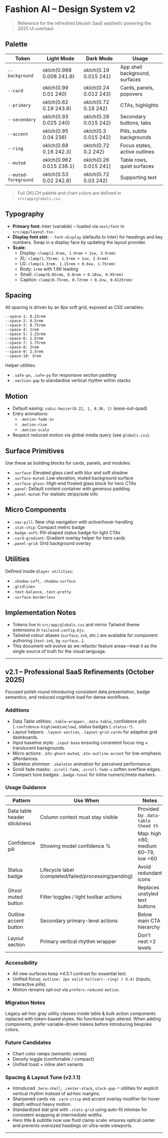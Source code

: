 # Fashion AI – Design System v2

> Reference for the refreshed bleuish SaaS aesthetic powering the 2025 UI overhaul.

## Palette

| Token | Light Mode | Dark Mode | Usage |
| --- | --- | --- | --- |
| `--background` | oklch(0.988 0.008 241.6) | oklch(0.19 0.015 241) | App shell background, surfaces |
| `--card` | oklch(0.99 0.01 240) | oklch(0.24 0.012 243) | Cards, panels, popovers |
| `--primary` | oklch(0.62 0.19 243.8) | oklch(0.72 0.18 242) | CTAs, highlights |
| `--secondary` | oklch(0.93 0.025 240) | oklch(0.28 0.015 242) | Secondary buttons, tabs |
| `--accent` | oklch(0.95 0.04 236) | oklch(0.3 0.015 242) | Pills, subtle backgrounds |
| `--ring` | oklch(0.68 0.16 242.3) | oklch(0.72 0.2 242) | Focus states, active outlines |
| `--muted` | oklch(0.962 0.015 238.1) | oklch(0.26 0.015 241) | Table rows, quiet surfaces |
| `--muted-foreground` | oklch(0.53 0.02 242.8) | oklch(0.72 0.03 242) | Supporting text |

> Full OKLCH palette and chart colors are defined in `src/app/globals.css`.

## Typography

- **Primary font:** Inter (variable) – loaded via `next/font` in `src/app/layout.tsx`.
- **Display font slot:** `--font-display` (defaults to Inter) for headings and key numbers. Swap in a display face by updating the layout provider.
- **Scale:**
  - Display: `clamp(2.4rem, 1.9rem + 2vw, 3.5rem)`
  - XL: `clamp(1.75rem, 1.5rem + 1vw, 2.5rem)`
  - LG: `clamp(1.3rem, 1.15rem + 0.6vw, 1.75rem)`
  - Body: `1rem` with 1.66 leading
  - Small: `clamp(0.85rem, 0.8rem + 0.18vw, 0.95rem)`
  - Caption: `clamp(0.75rem, 0.72rem + 0.2vw, 0.8125rem)`

## Spacing

All spacing is driven by an 8px soft grid, exposed as CSS variables:

```
--space-1: 0.25rem
--space-2: 0.5rem
--space-3: 0.75rem
--space-4: 1rem
--space-5: 1.25rem
--space-6: 1.5rem
--space-7: 1.75rem
--space-8: 2rem
--space-9: 2.5rem
--space-10: 3rem
```

Helper utilities:

- `.safe-px`, `.safe-py` for responsive section padding
- `.section-gap` to standardise vertical rhythm within stacks

## Motion

- Default easing: `cubic-bezier(0.22, 1, 0.36, 1)` (ease-out-quad)
- Entry animations:
  - `.motion-fade-in`
  - `.motion-rise`
  - `.motion-scale`
- Respect reduced motion via global media query (see `globals.css`).

## Surface Primitives

Use these as building blocks for cards, panels, and modules:

- `.surface`: Elevated glass card with blur and soft shadow
- `.surface-muted`: Low elevation, muted background surface
- `.surface-glass`: High-end frosted glass block for hero CTAs
- `.panel`: Default content container with generous padding
- `.panel-muted`: For statistic strips/side info

## Micro Components

- `.nav-pill`: New chip navigation with active/hover handling
- `.stat-chip`: Compact metric badge
- `.badge-soft`: Pill-shaped status badge for light CTAs
- `.card-gradient`: Gradient overlay helper for hero cards
- `.panel-grid`: Grid background overlay

## Utilities

Defined inside `@layer utilities`:

- `.shadow-soft`, `.shadow-surface`
- `.gridlines`
- `.text-balance`, `.text-pretty`
- `.surface-borderless`

## Implementation Notes

- Tokens live in `src/app/globals.css` and mirror Tailwind theme extensions in `tailwind.config.mjs`.
- Tailwind colour aliases (`surface`, `ink`, etc.) are available for component authoring (`text-ink`, `bg-surface`...).
- This document will evolve as we refactor feature areas—treat it as the single source of truth for the visual language.

---

## v2.1 – Professional SaaS Refinements (October 2025)

Focused polish round introducing consistent data presentation, badge semantics, and reduced cognitive load for dense workflows.

### Additions

- Data Table utilities: `.table-wrapper`, `.data-table`, confidence pills (`.confidence-high|medium|low`), status badges (`.status-*`).
- Layout helpers: `.layout-section`, `.layout-grid-cards` for adaptive grid dashboards.
- Input baseline style: `.input-base` ensuring consistent focus ring + translucent backgrounds.
- Micro actions: `.btn-ghost-muted`, `.btn-outline-accent` for low-emphasis affordances.
- Skeleton shimmer: `.skeleton` animation for perceived performance.
- Scroll fade masks: `.scroll-fade`, `.scroll-fade-x` soften overflow edges.
- Compact tone badges: `.badge-tonal` for inline numeric/meta markers.

### Usage Guidance

| Pattern | Use When | Notes |
| --- | --- | --- |
| Data table header stickiness | Column context must stay visible | Provided by `.data-table thead th` |
| Confidence pill | Showing model confidence % | Map: high ≥80, medium 60–79, low <60 |
| Status badge | Lifecycle label (completed/failed/processing/pending) | Avoid redundant icons |
| Ghost muted button | Filter toggles / light toolbar actions | Replaces unstyled text buttons |
| Outline accent button | Secondary primary-level actions | Below main CTA hierarchy |
| Layout section | Primary vertical rhythm wrapper | Don't nest >2 levels |

### Accessibility

- All new surfaces keep ≥4.5:1 contrast for essential text.
- Unified focus: `outline: 2px solid hsl(var(--ring) / 0.4)` (inputs, interactive pills).
- Motion remains opt‑out via `prefers-reduced-motion`.

### Migration Notes

Legacy ad-hoc gray utility classes inside table & bulk action components replaced with token-based styles. No functional logic altered. When adding components, prefer variable-driven tokens before introducing bespoke colors.

### Future Candidates

- Chart color ramps (semantic series)
- Density toggle (comfortable / compact)
- Unified toast + inline alert variants

### Spacing & Layout Tune (v2.1.1)

- Introduced `.hero-shell`, `.center-stack`, `stack-gap-*` utilities for explicit vertical rhythm instead of ad‑hoc margins.
- Sharpened cards via `.card-crisp` and accent overlay modifier for hover depth without heavy motion.
- Standardized stat grid with `.stats-grid` using auto-fit minmax for consistent wrapping at intermediate widths.
- Hero title & subtitle now use fluid clamp scale: ensures optical center and prevents oversized headings on ultra-wide viewports.

---
